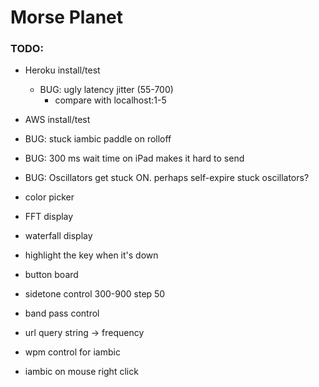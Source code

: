 # Morse Planet

### TODO:

- Heroku install/test
	- BUG: ugly latency jitter (55-700) 
		- compare with localhost:1-5

- AWS install/test

- BUG: stuck iambic paddle on rolloff
- BUG: 300 ms wait time on iPad makes it hard to send
- BUG: Oscillators get stuck ON.  perhaps self-expire stuck oscillators?

- color picker
- FFT display
- waterfall display
- highlight the key when it's down
- button board
- sidetone control 300-900 step 50	
- band pass control
- url query string -> frequency
- wpm control for iambic
- iambic on mouse right click

